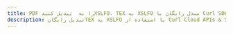 ---title: PDF را به  تبدیل کنیدXSLFO، TEX به XSLFO مبدل رایگان یا Curl SDKdescription: تبدیل رایگانTEX به XSLFO با استفاده از Curl Cloud APIs & SDK همچنین اسناد PDF را در Cloud ایجاد، ویرایش و رندر کنید.---
